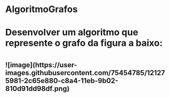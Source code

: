 # AlgoritmoGrafos

<h1>Desenvolver um algoritmo que represente o grafo da figura a baixo:<h1>

<h2>![image](https://user-images.githubusercontent.com/75454785/121275981-2c65e880-c8a4-11eb-9b02-810d91dd98df.png)
<h2>

